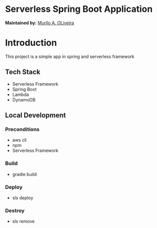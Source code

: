 # Serverless Spring Boot Application
**Maintained by:** [Murilo A. OLiveira](murilo.a.oliveirati@gmail.com)

# Introduction
This project is a simple app in spring and serverless framework


## Tech Stack
 - Serverless Framework 
 - Spring Boot
 - Lambda
 - DynamoDB

## Local Development
### Preconditions
 - aws cli
 - npm
 - Serverless Framework

### Build
 - gradle build
 
### Deploy 
 - sls deploy

### Destroy
 - sls remove
